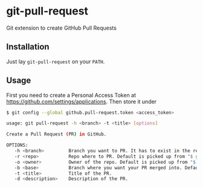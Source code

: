 git-pull-request
================

Git extension to create GitHub Pull Requests

Installation
------------

Just lay `git-pull-request` on your `PATH`.

Usage
-----

First you need to create a Personal Access Token at https://github.com/settings/applications. Then store it under

```bash
$ git config --global github.pull-request.token <access_token>
```

```bash
usage: git pull-request -h <branch> -t <title> [options]

Create a Pull Request (PR) in GitHub.

OPTIONS:
   -h <branch>         Branch you want to PR. It has to exist in the remote.
   -r <repo>           Repo where to PR. Default is picked up from "$ git remote -v" origin fetch url.
   -o <owner>          Owner of the repo. Default is picked up from "$ git remote -v" origin fetch url.
   -b <base>           Branch where you want your PR merged into. Default "master".
   -t <title>          Title of the PR.
   -d <description>    Description of the PR.
```

